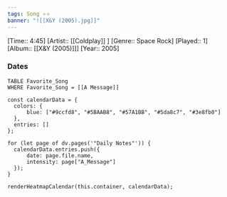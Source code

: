 ```yaml
---
tags: Song ⭐⭐ 
banner: "![[X&Y (2005).jpg]]"
---
```

[Time:: 4:45]
[Artist:: [[Coldplay]] ]
[Genre:: Space Rock]
[Played:: 1]
[Album:: [[X&Y (2005)]]]
[Year:: 2005]
### Dates
````dataview
TABLE Favorite_Song
WHERE Favorite_Song = [[A Message]]
````

  ```dataviewjs
const calendarData = { 
	colors: { 
		blue: ["#9ccfd8", "#5BAAB8", "#57A1BB", "#5da8c7", "#3e8fb0"] 
	}, 
	entries: [] 
}; 

for (let page of dv.pages('"Daily Notes"')) { 
	calendarData.entries.push({ 
		date: page.file.name, 
		intensity: page["A_Message"]
	}); 
} 

renderHeatmapCalendar(this.container, calendarData);
```
